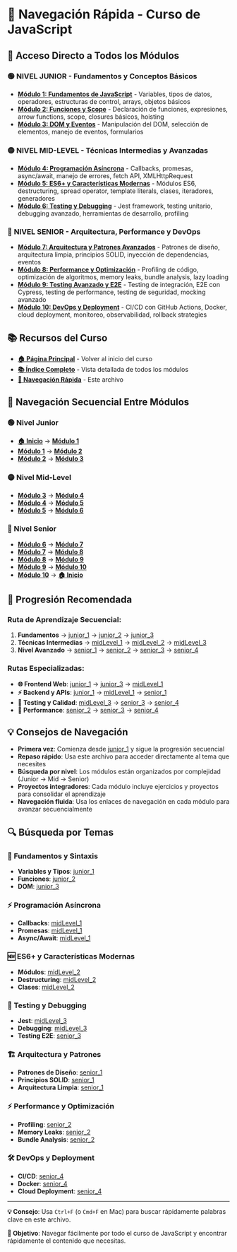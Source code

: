 # 🧭 Navegación Rápida - Curso de JavaScript

## 🎯 Acceso Directo a Todos los Módulos

### 🟢 **NIVEL JUNIOR** - Fundamentos y Conceptos Básicos
- **[Módulo 1: Fundamentos de JavaScript](junior_1/README.md)** - Variables, tipos de datos, operadores, estructuras de control, arrays, objetos básicos
- **[Módulo 2: Funciones y Scope](junior_2/README.md)** - Declaración de funciones, expresiones, arrow functions, scope, closures básicos, hoisting
- **[Módulo 3: DOM y Eventos](junior_3/README.md)** - Manipulación del DOM, selección de elementos, manejo de eventos, formularios

### 🟡 **NIVEL MID-LEVEL** - Técnicas Intermedias y Avanzadas
- **[Módulo 4: Programación Asíncrona](midLevel_1/README.md)** - Callbacks, promesas, async/await, manejo de errores, fetch API, XMLHttpRequest
- **[Módulo 5: ES6+ y Características Modernas](midLevel_2/README.md)** - Módulos ES6, destructuring, spread operator, template literals, clases, iteradores, generadores
- **[Módulo 6: Testing y Debugging](midLevel_3/README.md)** - Jest framework, testing unitario, debugging avanzado, herramientas de desarrollo, profiling

### 🔴 **NIVEL SENIOR** - Arquitectura, Performance y DevOps
- **[Módulo 7: Arquitectura y Patrones Avanzados](senior_1/README.md)** - Patrones de diseño, arquitectura limpia, principios SOLID, inyección de dependencias, eventos
- **[Módulo 8: Performance y Optimización](senior_2/README.md)** - Profiling de código, optimización de algoritmos, memory leaks, bundle analysis, lazy loading
- **[Módulo 9: Testing Avanzado y E2E](senior_3/README.md)** - Testing de integración, E2E con Cypress, testing de performance, testing de seguridad, mocking avanzado
- **[Módulo 10: DevOps y Deployment](senior_4/README.md)** - CI/CD con GitHub Actions, Docker, cloud deployment, monitoreo, observabilidad, rollback strategies

## 📚 Recursos del Curso

- **[🏠 Página Principal](README.md)** - Volver al inicio del curso
- **[📚 Índice Completo](INDICE_COMPLETO.md)** - Vista detallada de todos los módulos
- **[🧭 Navegación Rápida](NAVEGACION_RAPIDA.md)** - Este archivo

## 🧭 Navegación Secuencial Entre Módulos

### **🟢 Nivel Junior**
- **[🏠 Inicio](README.md)** → **[Módulo 1](junior_1/README.md)**
- **[Módulo 1](junior_1/README.md)** → **[Módulo 2](junior_2/README.md)**
- **[Módulo 2](junior_2/README.md)** → **[Módulo 3](junior_3/README.md)**

### **🟡 Nivel Mid-Level**
- **[Módulo 3](junior_3/README.md)** → **[Módulo 4](midLevel_1/README.md)**
- **[Módulo 4](midLevel_1/README.md)** → **[Módulo 5](midLevel_2/README.md)**
- **[Módulo 5](midLevel_2/README.md)** → **[Módulo 6](midLevel_3/README.md)**

### **🔴 Nivel Senior**
- **[Módulo 6](midLevel_3/README.md)** → **[Módulo 7](senior_1/README.md)**
- **[Módulo 7](senior_1/README.md)** → **[Módulo 8](senior_2/README.md)**
- **[Módulo 8](senior_2/README.md)** → **[Módulo 9](senior_3/README.md)**
- **[Módulo 9](senior_3/README.md)** → **[Módulo 10](senior_4/README.md)**
- **[Módulo 10](senior_4/README.md)** → **[🏠 Inicio](README.md)**

## 🚀 Progresión Recomendada

### **Ruta de Aprendizaje Secuencial:**
1. **Fundamentos** → [junior_1](junior_1/README.md) → [junior_2](junior_2/README.md) → [junior_3](junior_3/README.md)
2. **Técnicas Intermedias** → [midLevel_1](midLevel_1/README.md) → [midLevel_2](midLevel_2/README.md) → [midLevel_3](midLevel_3/README.md)
3. **Nivel Avanzado** → [senior_1](senior_1/README.md) → [senior_2](senior_2/README.md) → [senior_3](senior_3/README.md) → [senior_4](senior_4/README.md)

### **Rutas Especializadas:**
- **🌐 Frontend Web**: [junior_1](junior_1/README.md) → [junior_3](junior_3/README.md) → [midLevel_1](midLevel_1/README.md)
- **⚡ Backend y APIs**: [junior_1](junior_1/README.md) → [midLevel_1](midLevel_1/README.md) → [senior_1](senior_1/README.md)
- **🧪 Testing y Calidad**: [midLevel_3](midLevel_3/README.md) → [senior_3](senior_3/README.md) → [senior_4](senior_4/README.md)
- **🚀 Performance**: [senior_2](senior_2/README.md) → [senior_3](senior_3/README.md) → [senior_4](senior_4/README.md)

## 💡 Consejos de Navegación

- **Primera vez**: Comienza desde [junior_1](junior_1/README.md) y sigue la progresión secuencial
- **Repaso rápido**: Usa este archivo para acceder directamente al tema que necesites
- **Búsqueda por nivel**: Los módulos están organizados por complejidad (Junior → Mid → Senior)
- **Proyectos integradores**: Cada módulo incluye ejercicios y proyectos para consolidar el aprendizaje
- **Navegación fluida**: Usa los enlaces de navegación en cada módulo para avanzar secuencialmente

## 🔍 Búsqueda por Temas

### **🚀 Fundamentos y Sintaxis**
- **Variables y Tipos**: [junior_1](junior_1/README.md)
- **Funciones**: [junior_2](junior_2/README.md)
- **DOM**: [junior_3](junior_3/README.md)

### **⚡ Programación Asíncrona**
- **Callbacks**: [midLevel_1](midLevel_1/README.md)
- **Promesas**: [midLevel_1](midLevel_1/README.md)
- **Async/Await**: [midLevel_1](midLevel_1/README.md)

### **🆕 ES6+ y Características Modernas**
- **Módulos**: [midLevel_2](midLevel_2/README.md)
- **Destructuring**: [midLevel_2](midLevel_2/README.md)
- **Clases**: [midLevel_2](midLevel_2/README.md)

### **🧪 Testing y Debugging**
- **Jest**: [midLevel_3](midLevel_3/README.md)
- **Debugging**: [midLevel_3](midLevel_3/README.md)
- **Testing E2E**: [senior_3](senior_3/README.md)

### **🏗️ Arquitectura y Patrones**
- **Patrones de Diseño**: [senior_1](senior_1/README.md)
- **Principios SOLID**: [senior_1](senior_1/README.md)
- **Arquitectura Limpia**: [senior_1](senior_1/README.md)

### **⚡ Performance y Optimización**
- **Profiling**: [senior_2](senior_2/README.md)
- **Memory Leaks**: [senior_2](senior_2/README.md)
- **Bundle Analysis**: [senior_2](senior_2/README.md)

### **🛠️ DevOps y Deployment**
- **CI/CD**: [senior_4](senior_4/README.md)
- **Docker**: [senior_4](senior_4/README.md)
- **Cloud Deployment**: [senior_4](senior_4/README.md)

---

**💡 Consejo**: Usa `Ctrl+F` (o `Cmd+F` en Mac) para buscar rápidamente palabras clave en este archivo.

**🎯 Objetivo**: Navegar fácilmente por todo el curso de JavaScript y encontrar rápidamente el contenido que necesitas.

